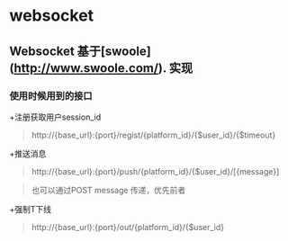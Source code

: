 websocket
====================

 Websocket 基于[swoole] (http://www.swoole.com/). 实现
 ---------------------

### 使用时候用到的接口

+注册获取用户session_id
>http://{base_url}:{port}/regist/{platform_id}/{$user_id}/{$timeout}

+推送消息
>http://{base_url}:{port}/push/{platform_id}/{$user_id}/[{message}]

>也可以通过POST message 传递，优先前者

+强制T下线
>http://{base_url}:{port}/out/{platform_id}/{$user_id}
